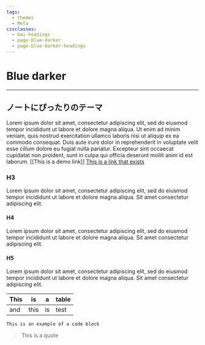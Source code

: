 ```yaml
---
tags:
  - themes
  - Meta
cssclasses:
  - bai-headings
  - page-blue-darker
  - page-blue-darker-headings
---
```

# Blue darker
***
## ノートにぴったりのテーマ
Lorem ipsum dolor sit amet, consectetur adipiscing elit, sed do eiusmod tempor incididunt ut labore et dolore magna aliqua. Ut enim ad minim veniam, quis nostrud exercitation ullamco laboris nisi ut aliquip ex ea commodo consequat. Duis aute irure dolor in reprehenderit in voluptate velit esse cillum dolore eu fugiat nulla pariatur. Excepteur sint occaecat cupidatat non proident, sunt in culpa qui officia deserunt mollit anim id est laborum.
[[This is a demo link]]
[This is a link that exists]()
### H3
Lorem ipsum dolor sit amet, consectetur adipiscing elit, sed do eiusmod tempor incididunt ut labore et dolore magna aliqua. Sit amet consectetur adipiscing elit.
#### H4
Lorem ipsum dolor sit amet, consectetur adipiscing elit, sed do eiusmod tempor incididunt ut labore et dolore magna aliqua. Sit amet consectetur adipiscing elit.
#### H5
Lorem ipsum dolor sit amet, consectetur adipiscing elit, sed do eiusmod tempor incididunt ut labore et dolore magna aliqua. Sit amet consectetur adipiscing elit.

| This | is   | a   | table |
| ---- | ---- | --- | ----- |
| and  | this | is  | test  |
```
This is an example of a code block
```

> This is a quote